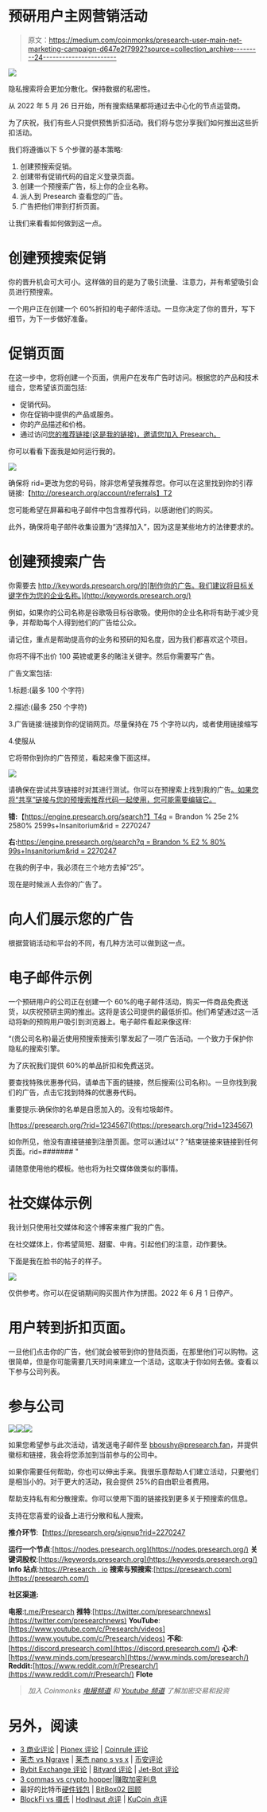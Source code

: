 # 预研用户主网营销活动

> 原文：<https://medium.com/coinmonks/presearch-user-main-net-marketing-campaign-d647e2f7992?source=collection_archive---------24----------------------->

![](img/0ebe2a25f3290f7853ea872c65795ee3.png)

隐私搜索将会更加分散化。保持数据的私密性。

从 2022 年 5 月 26 日开始，所有搜索结果都将通过去中心化的节点运营商。

为了庆祝，我们有些人只提供预售折扣活动。我们将与您分享我们如何推出这些折扣活动。

我们将遵循以下 5 个步骤的基本策略:

1.  创建预搜索促销。
2.  创建带有促销代码的自定义登录页面。
3.  创建一个预搜索广告，标上你的企业名称。
4.  派人到 Presearch 查看您的广告。
5.  广告把他们带到打折页面。

让我们来看看如何做到这一点。

# 创建预搜索促销

你的晋升机会可大可小。这样做的目的是为了吸引流量、注意力，并有希望吸引会员进行预搜索。

一个用户正在创建一个 60%折扣的电子邮件活动。一旦你决定了你的晋升，写下细节，为下一步做好准备。

# 促销页面

在这一步中，您将创建一个页面，供用户在发布广告时访问。根据您的产品和技术组合，您希望该页面包括:

*   促销代码。
*   你在促销中提供的产品或服务。
*   你的产品描述和价格。
*   通过访问[您的推荐链接(这是我的链接)，邀请您加入 Presearch。](http://presearch.org/signup?rid=2270247)

你可以看看下面我是如何运行我的。

![](img/df2139a79e6ed73ba075d6a173305c35.png)

确保将 rid=更改为您的号码，除非您希望我推荐您。你可以在这里找到你的引荐链接:【http://presearch.org/account/referrals】T2

您可能希望在屏幕和电子邮件中包含推荐代码，以感谢他们的购买。

此外，确保将电子邮件收集设置为“选择加入”，因为这是某些地方的法律要求的。

# 创建预搜索广告

你需要去 http://keywords.presearch.org/的[制作你的广告。我们建议将目标关键字作为您的企业名称。](http://keywords.presearch.org/)

例如，如果你的公司名称是谷歌吸目标谷歌吸。使用你的企业名称将有助于减少竞争，并帮助每个人得到他们的广告给公众。

请记住，重点是帮助提高你的业务和预研的知名度，因为我们都喜欢这个项目。

你将不得不出价 100 英镑或更多的赌注关键字。然后你需要写广告。

广告文案包括:

1.标题:(最多 100 个字符)

2.描述:(最多 250 个字符)

3.广告链接:链接到你的促销网页。尽量保持在 75 个字符以内，或者使用链接缩写

4.使服从

它将带你到你的广告预览，看起来像下面这样。

![](img/d67f119256d62de002dd8506e22efee6.png)

请确保在尝试共享链接时对其进行测试。你可以在预搜索上找到我的广告[。如果您将“共享”链接与您的预搜索推荐代码一起使用，您可能需要编辑它。](https://engine.presearch.org/search?q=Brandon%E2%80%99s+Insanitorium&rid=2270247)

**错:**【https://engine.presearch.org/search?】T4q = Brandon % 25e 2% 2580% 2599s+Insanitorium&rid = 2270247

**右:**[https://engine.presearch.org/search?q = Brandon % E2 % 80% 99s+Insanitorium&rid = 2270247](https://engine.presearch.org/search?q=Brandon%E2%80%99s+Insanitorium&rid=2270247)

在我的例子中，我必须在三个地方去掉“25”。

现在是时候派人去你的广告了。

# 向人们展示您的广告

根据营销活动和平台的不同，有几种方法可以做到这一点。

# 电子邮件示例

一个预研用户的公司正在创建一个 60%的电子邮件活动，购买一件商品免费送货，以庆祝预研主网的推出。这将是该公司提供的最低折扣。他们希望通过这一活动将新的预购用户吸引到浏览器上。电子邮件看起来像这样:

“(贵公司名称)最近使用预搜索搜索引擎发起了一项广告活动。一个致力于保护你隐私的搜索引擎。

为了庆祝我们提供 60%的单品折扣和免费送货。

要查找特殊优惠券代码，请单击下面的链接，然后搜索(公司名称)。一旦你找到我们的广告，点击它找到特殊的优惠券代码。

重要提示:确保你的名单是自愿加入的。没有垃圾邮件。

[https://presearch.org/?rid=1234567](https://presearch.org/?rid=1234567)

如你所见，他没有直接链接到注册页面。您可以通过以“？”结束链接来链接到任何页面。rid=####### "

请随意使用他的模板。他也将为社交媒体做类似的事情。

# 社交媒体示例

我计划只使用社交媒体和这个博客来推广我的广告。

在社交媒体上，你希望简短、甜蜜、中肯。引起他们的注意，动作要快。

下面是我在脸书的帖子的样子。

![](img/0b2aa4841cb935412449a9060c132de3.png)

仅供参考。你可以在促销期间购买图片作为拼图。2022 年 6 月 1 日停产。

# 用户转到折扣页面。

一旦他们点击你的广告，他们就会被带到你的登陆页面，在那里他们可以购物。这很简单，但是你可能需要几天时间来建立一个活动，这取决于你如何去做。查看以下参与公司列表。

# 参与公司

![](img/98f925ce62350c3fddd7c0b9f7141909.png)![](img/13803f0fadb9a070695178ce65601d5e.png)![](img/e4015d76cb23d9ae942b83b91ea3f2cb.png)

如果您希望参与此次活动，请发送电子邮件至 bboushy@presearch.fan，并提供徽标和链接，我会将您添加到当前参与的公司中。

如果你需要任何帮助，你也可以伸出手来。我很乐意帮助人们建立活动，只要他们是相当小的。对于更大的活动，我会提供 25%的自由职业者费用。

帮助支持私有和分散搜索。你可以使用下面的链接找到更多关于预搜索的信息。

支持在您喜爱的设备上进行分散和私人搜索。

**推介环节**:【https://presearch.org/signup?rid=2270247 

**运行一个节点**:[https://nodes.presearch.org](https://nodes.presearch.org/)
**关键词股权**:[https://keywords.presearch.org](https://keywords.presearch.org/)
**Info 站点**:[https://Presearch . io](https://presearch.io/)
**搜索与预搜索**:[https://presearch.com](https://presearch.com/)

**社区渠道:**

**电报**:[t.me/Presearch](http://t.me/presearch)
**推特**:[https://twitter.com/presearchnews](https://twitter.com/presearchnews)
**YouTube**:[https://www.youtube.com/c/Presearch/videos](https://www.youtube.com/c/Presearch/videos)
**不和**:[https://discord.presearch.com](https://discord.presearch.com/)
**心术**:[https://www.minds.com/presearch](https://www.minds.com/presearch/)
**Reddit:**[https://www.reddit.com/r/Presearch/](https://www.reddit.com/r/Presearch/) **Flote**

> *加入 Coinmonks* [*电报频道*](https://t.me/coincodecap) *和* [*Youtube 频道*](https://www.youtube.com/c/coinmonks/videos) *了解加密交易和投资*

# 另外，阅读

*   [3 商业评论](/coinmonks/3commas-review-an-excellent-crypto-trading-bot-2020-1313a58bec92) | [Pionex 评论](https://coincodecap.com/pionex-review-exchange-with-crypto-trading-bot) | [Coinrule 评论](/coinmonks/coinrule-review-2021-a-beginner-friendly-crypto-trading-bot-daf0504848ba)
*   [莱杰 vs Ngrave](/coinmonks/ledger-vs-ngrave-zero-7e40f0c1d694) | [莱杰 nano s vs x](/coinmonks/ledger-nano-s-vs-x-battery-hardware-price-storage-59a6663fe3b0) | [币安评论](/coinmonks/binance-review-ee10d3bf3b6e)
*   [Bybit Exchange 评论](/coinmonks/bybit-exchange-review-dbd570019b71) | [Bityard 评论](https://coincodecap.com/bityard-reivew) | [Jet-Bot 评论](https://coincodecap.com/jet-bot-review)
*   [3 commas vs crypto hopper](/coinmonks/3commas-vs-pionex-vs-cryptohopper-best-crypto-bot-6a98d2baa203)|[赚取加密利息](/coinmonks/earn-crypto-interest-b10b810fdda3)
*   最好的比特币[硬件钱包](/coinmonks/hardware-wallets-dfa1211730c6) | [BitBox02 回顾](/coinmonks/bitbox02-review-your-swiss-bitcoin-hardware-wallet-c36c88fff29)
*   [BlockFi vs 摄氏](/coinmonks/blockfi-vs-celsius-vs-hodlnaut-8a1cc8c26630) | [Hodlnaut 点评](/coinmonks/hodlnaut-review-best-way-to-hodl-is-to-earn-interest-on-your-bitcoin-6658a8c19edf) | [KuCoin 点评](https://coincodecap.com/kucoin-review)